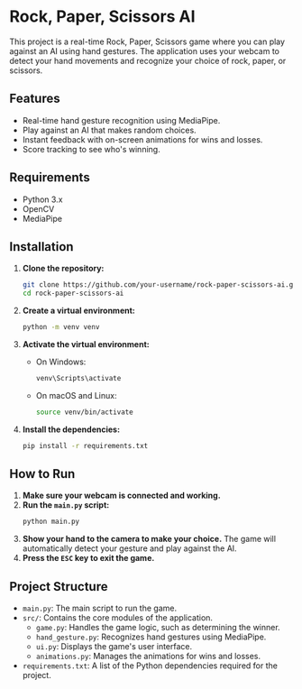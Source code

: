 # Rock, Paper, Scissors AI

This project is a real-time Rock, Paper, Scissors game where you can play against an AI using hand gestures. The application uses your webcam to detect your hand movements and recognize your choice of rock, paper, or scissors.

## Features

- Real-time hand gesture recognition using MediaPipe.
- Play against an AI that makes random choices.
- Instant feedback with on-screen animations for wins and losses.
- Score tracking to see who's winning.

## Requirements

- Python 3.x
- OpenCV
- MediaPipe

## Installation

1. **Clone the repository:**
   ```bash
   git clone https://github.com/your-username/rock-paper-scissors-ai.git
   cd rock-paper-scissors-ai
   ```

2. **Create a virtual environment:**
   ```bash
   python -m venv venv
   ```

3. **Activate the virtual environment:**
   - On Windows:
     ```bash
     venv\Scripts\activate
     ```
   - On macOS and Linux:
     ```bash
     source venv/bin/activate
     ```

4. **Install the dependencies:**
   ```bash
   pip install -r requirements.txt
   ```

## How to Run

1. **Make sure your webcam is connected and working.**
2. **Run the `main.py` script:**
   ```bash
   python main.py
   ```
3. **Show your hand to the camera to make your choice.** The game will automatically detect your gesture and play against the AI.
4. **Press the `ESC` key to exit the game.**

## Project Structure

- `main.py`: The main script to run the game.
- `src/`: Contains the core modules of the application.
  - `game.py`: Handles the game logic, such as determining the winner.
  - `hand_gesture.py`: Recognizes hand gestures using MediaPipe.
  - `ui.py`: Displays the game's user interface.
  - `animations.py`: Manages the animations for wins and losses.
- `requirements.txt`: A list of the Python dependencies required for the project.
